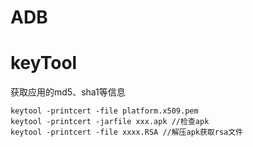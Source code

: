# ADB


# keyTool

获取应用的md5、sha1等信息
```
keytool -printcert -file platform.x509.pem 
keytool -printcert -jarfile xxx.apk //检查apk
keytool -printcert -file xxxx.RSA //解压apk获取rsa文件
```